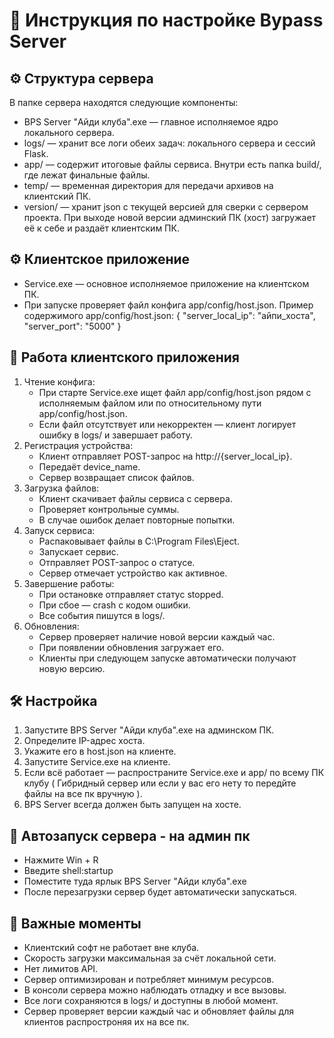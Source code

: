# 📖 Инструкция по настройке Bypass Server

## ⚙️ Структура сервера
В папке сервера находятся следующие компоненты:
- BPS Server "Айди клуба".exe — главное исполняемое ядро локального сервера.
- logs/ — хранит все логи обеих задач: локального сервера и сессий Flask.
- app/ — содержит итоговые файлы сервиса. Внутри есть папка build/, где лежат финальные файлы.
- temp/ — временная директория для передачи архивов на клиентский ПК.
- version/ — хранит json с текущей версией для сверки с сервером проекта. При выходе новой версии админский ПК (хост) загружает её к себе и раздаёт клиентским ПК.

## ⚙️ Клиентское приложение
- Service.exe — основное исполняемое приложение на клиентском ПК.
- При запуске проверяет файл конфига app/config/host.json.
Пример содержимого app/config/host.json:
{
    "server_local_ip": "айпи_хоста",
    "server_port": "5000"
}

## 🔄 Работа клиентского приложения
1. Чтение конфига:
   - При старте Service.exe ищет файл app/config/host.json рядом с исполняемым файлом или по относительному пути app/config/host.json.
   - Если файл отсутствует или некорректен — клиент логирует ошибку в logs/ и завершает работу.
2. Регистрация устройства:
   - Клиент отправляет POST-запрос на http://{server_local_ip}.
   - Передаёт device_name.
   - Сервер возвращает список файлов.
3. Загрузка файлов:
   - Клиент скачивает файлы сервиса с сервера.
   - Проверяет контрольные суммы.
   - В случае ошибок делает повторные попытки.
4. Запуск сервиса:
   - Распаковывает файлы в C:\Program Files\Eject.
   - Запускает сервис.
   - Отправляет POST-запрос о статусе.
   - Сервер отмечает устройство как активное.
5. Завершение работы:
   - При остановке отправляет статус stopped.
   - При сбое — crash с кодом ошибки.
   - Все события пишутся в logs/.
6. Обновления:
   - Сервер проверяет наличие новой версии каждый час.
   - При появлении обновления загружает его.
   - Клиенты при следующем запуске автоматически получают новую версию.

## 🛠️ Настройка
1. Запустите BPS Server "Айди клуба".exe на админском ПК.
2. Определите IP-адрес хоста.
3. Укажите его в host.json на клиенте.
4. Запустите Service.exe на клиенте.
5. Если всё работает — распространите Service.exe и app/ по всему ПК клубу ( Гибридный сервер или если у вас его нету то передйте файлы на все пк вручную ).
6. BPS Server всегда должен быть запущен на хосте.

## 🔁 Автозапуск сервера - на админ пк
- Нажмите Win + R
- Введите shell:startup
- Поместите туда ярлык BPS Server "Айди клуба".exe
- После перезагрузки сервер будет автоматически запускаться.

## 📌 Важные моменты
- Клиентский софт не работает вне клуба.
- Скорость загрузки максимальная за счёт локальной сети.
- Нет лимитов API.
- Сервер оптимизирован и потребляет минимум ресурсов.
- В консоли сервера можно наблюдать отладку и все вызовы.
- Все логи сохраняются в logs/ и доступны в любой момент.
- Сервер проверяет версии каждый час и обновляет файлы для клиентов распростроняя их на все пк.
